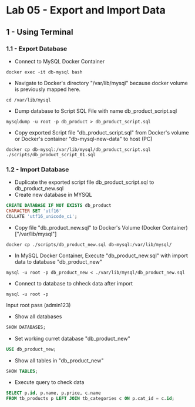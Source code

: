 # Lab 05 - Export and Import Data

## 1 - Using Terminal

### 1.1 - Export Database

* Connect to MySQL Docker Container

```shell
docker exec -it db-mysql bash
```

* Navigate to Docker's directory "/var/lib/mysql" because docker volume is previously mapped here.

```shell
cd /var/lib/mysql
```

* Dump database to Script SQL File with name db_product_script.sql

```shell
mysqldump -u root -p db_product > db_product_script.sql
```

* Copy exported Script file "db_product_script.sql" from Docker's volume or Docker's container "db-mysql-new-data" to host (PC) 

```shell
docker cp db-mysql:/var/lib/mysql/db_product_script.sql ./scripts/db_product_script_01.sql
```

### 1.2 - Import Database

* Duplicate the exported script file db_product_script.sql to db_product_new.sql
* Create new database in MYSQL

```sql
CREATE DATABASE IF NOT EXISTS db_product
CHARACTER SET 'utf16'
COLLATE 'utf16_unicode_ci';
```

* Copy file "db_product_new.sql" to Docker's Volume (Docker Container) ["/var/lib/mysql"]

```shell
docker cp ./scripts/db_product_new.sql db-mysql:/var/lib/mysql/
```

* In MySQL Docker Container, Execute "db_product_new.sql" with import data to database "db_product_new"

```shell
mysql -u root -p db_product_new < ./var/lib/mysql/db_product_new.sql
```

* Connect to database to chheck data after import

```shell
mysql -u root -p
```

Input root pass (admin123)

* Show all databases

```sql
SHOW DATABASES;
```

* Set working curret database "db_product_new"

```sql
USE db_product_new;
```

* Show all tables in "db_product_new"

```sql
SHOW TABLES;
```

* Execute query to check data 

```sql
SELECT p.id, p.name, p.price, c.name
FROM tb_products p LEFT JOIN tb_categories c ON p.cat_id = c.id;
```